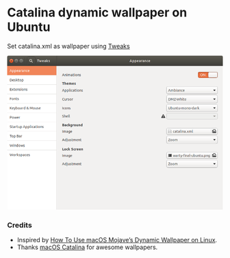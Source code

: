# Catalina dynamic wallpaper on Ubuntu

Set catalina.xml as wallpaper using [Tweaks](https://wiki.gnome.org/action/show/Apps/Tweaks?action=show&redirect=Apps%2FGnomeTweakTool)

![](Screenshot%20from%202019-10-13%2000-43-32.png)

### Credits

- Inspired by [How To Use macOS Mojave’s Dynamic Wallpaper on Linux](https://www.omgubuntu.co.uk/2018/06/macos-mojave-dynamic-background-linux).
- Thanks [macOS Catalina](https://www.apple.com/macos/catalina/) for awesome wallpapers.
